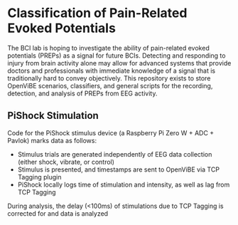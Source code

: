 # Classification of Pain-Related Evoked Potentials

The BCI lab is hoping to investigate the ability of pain-related evoked potentials (PREPs) as a signal for future BCIs.
Detecting and responding to injury from brain activity alone may allow for advanced systems that provide doctors and 
professionals with immediate knowledge of a signal that is traditionally hard to convey objectively. This repository 
exists to store OpenViBE scenarios, classifiers, and general scripts for the recording, detection, and analysis of PREPs
from EEG activity. 

## PiShock Stimulation
Code for the PiShock stimulus device (a Raspberry Pi Zero W + ADC + Pavlok) marks data as follows:

* Stimulus trials are generated independently of EEG data collection (either shock, vibrate, or control)
* Stimulus is presented, and timestamps are sent to OpenViBE via TCP Tagging plugin
* PiShock locally logs time of stimulation and intensity, as well as lag from TCP Tagging

During analysis, the delay (<100ms) of stimulations due to TCP Tagging is corrected for and data is analyzed